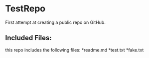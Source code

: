 # TestRepo
First attempt at creating a public repo on GitHub.  

## Included Files:
this repo includes the following files:
*readme.md
*test.txt
*fake.txt


